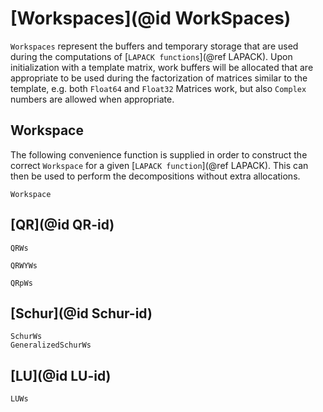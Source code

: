 # [Workspaces](@id WorkSpaces)
`Workspaces` represent the buffers and temporary storage that are used during the computations of [`LAPACK functions`](@ref LAPACK).
Upon initialization with a template matrix, work buffers will be allocated that are appropriate to be used during the factorization of matrices similar to the template, e.g. both `Float64` and `Float32` Matrices work, but also `Complex` numbers are allowed when appropriate.

## Workspace
The following convenience function is supplied in order to construct the correct `Workspace` for a given [`LAPACK function`](@ref LAPACK).
This can then be used to perform the decompositions without extra allocations.
```@docs
Workspace
```

## [QR](@id QR-id)

```@docs
QRWs
```

```@docs
QRWYWs
```

```@docs
QRpWs
```

## [Schur](@id Schur-id)

```@docs
SchurWs
GeneralizedSchurWs
```

## [LU](@id LU-id)
```@docs
LUWs
```
